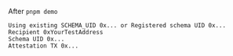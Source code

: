 After `pnpm demo`

```
Using existing SCHEMA_UID 0x... or Registered schema UID 0x...
Recipient 0xYourTestAddress
Schema UID 0x...
Attestation TX 0x...
```